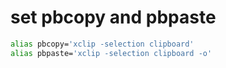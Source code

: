 # set pbcopy and pbpaste

```sh
alias pbcopy='xclip -selection clipboard'
alias pbpaste='xclip -selection clipboard -o'
```